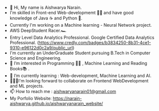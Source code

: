 - 👋 Hi, My name is Aishwarya Narain.
- I'm skilled in Front-end Web-developmemt 👩‍💻 and have good knowledge of Java ☕ and Python 🐍.
- Currently I'm working on a Machine learning - Neural Network project.
- AWS DeepStudent Racer.🏎
- Entry Level Data Analytics Professional. Google Certified Data Analytics Professional. (https://www.credly.com/badges/b3834250-8b31-4ce1-9310-e96122d0c2a9/public_url)
- I'm currently an UnderGraduate Student pursuing B.Tech in Computer Science and Engineering.
- 👀 I’m interested in Programming 👩‍💻 , Machine Learning and Reading Books📚 .
- 🌱 I’m currently learning : Web-development, Machine Learning and AI.
- 🐱‍🚀🤝I'm looking forward to collaborate on Frontend WebDevelopment and ML projects.
- 📫 How to reach me : aishwaryanarain01@gmail.com
- My Porfolio Website: https://narain-aishwarya.github.io/aishwaryanarain_website/
<!---
narain-aishwarya/narain-aishwarya is a ✨ special ✨ repository because its `README.md` (this file) appears on your GitHub profile.
You can click the Preview link to take a look at your changes.
--->
